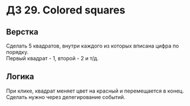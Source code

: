 # ДЗ 29. Сolored squares

## Верстка

Сделать 5 квадратов, внутри каждого из которых вписана цифра по порядку.  
Первый квадрат - 1, второй - 2 и т/д.

## Логика

При клике, квадрат меняет цвет на красный и перемещается в конец.  
Сделать нужно через делегирование событий.

